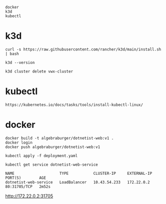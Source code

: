```
docker
k3d
kubectl
```


# k3d
```
curl -s https://raw.githubusercontent.com/rancher/k3d/main/install.sh | bash

k3d --version

k3d cluster delete vwx-cluster

```

# kubectl
```
https://kubernetes.io/docs/tasks/tools/install-kubectl-linux/
```

# docker
```
docker build -t algebraburger/dotnetist-web:v1 .
docker login
docker push algebraburger/dotnetist-web:v1
```

```
kubectl apply -f deployment.yaml

kubectl get service dotnetist-web-service
```

```
NAME                    TYPE           CLUSTER-IP     EXTERNAL-IP   PORT(S)        AGE
dotnetist-web-service   LoadBalancer   10.43.54.233   172.22.0.2    80:31705/TCP   2m52s

```

http://172.22.0.2:31705

